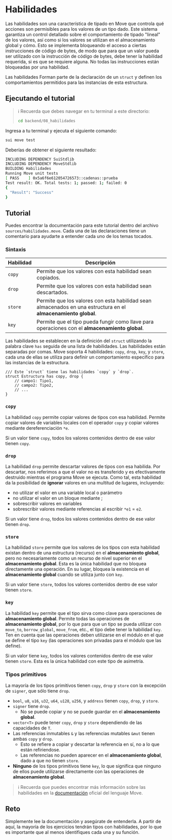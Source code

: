 # Habilidades

Las habilidades son una característica de tipado en Move que controla qué acciones son permisibles para los valores de un tipo dado. Este sistema garantiza un control detallado sobre el comportamiento de tipado "lineal" de los valores, así como si los valores se utilizan en el almacenamiento global y cómo. Esto se implementa bloqueando el acceso a ciertas instrucciones de código de bytes, de modo que para que un valor pueda ser utilizado con la instrucción de código de bytes, debe tener la habilidad requerida, si es que se requiere alguna. No todas las instrucciones están bloqueadas por una habilidad.

Las habilidades Forman parte de la declaración de un `struct` y definen los comportamientos permitidos para las instancias de esta estructura.

## Ejecutando el tutorial

> :information_source: Recuerda que debes navegar en tu terminal a este directorio:
>```sh
>cd backend/08_habilidades
>```

Ingresa a tu terminal y ejecuta el siguiente comando:

```sh
sui move test
```

Deberías de obtener el siguiente resultado:
```sh
INCLUDING DEPENDENCY SuiStdlib
INCLUDING DEPENDENCY MoveStdlib
BUILDING Habilidades
Running Move unit tests
[ PASS    ] 0x5a6f6e612054726573::cadenas::prueba
Test result: OK. Total tests: 1; passed: 1; failed: 0
{
  "Result": "Success"
}
```

## Tutorial

Puedes encontrar la documentación para este tutorial dentro del archivo `sources/habilidades.move`. Cada una de las declaraciones tiene un comentario para ayudarte a entender cada uno de los temas tocados.

### Sintaxis

|Habilidad|Descripción|
|---|---|
|`copy`|Permite que los valores con esta habilidad sean copiados.|
|`drop`|Permite que los valores con esta habilidad sean descartados.|
|`store`|Permite que los valores con esta habilidad sean almacenados en una estructura en el **almacenamiento global**.|
|`key`|Permite que el tipo pueda fungir como llave para operaciones con el **almacenamiento global**.|

Las habilidades se establecen en la definición del `struct` utilizando la palabra clave `has` seguida de una lista de habilidades. Las habilidades están separadas por comas. Move soporta 4 habilidades: `copy`, `drop`, `key`, y `store`, cada una de ellas se utiliza para definir un comportamiento específico para las instancias de la estructura.

```move
/// Este `struct` tiene las habilidades `copy` y `drop`.
struct Estructura has copy, drop {
    // campo1: Tipo1,
    // campo2: Tipo2,
    // ...
}
```

### `copy`

La habilidad `copy` permite copiar valores de tipos con esa habilidad. Permite copiar valores de variables locales con el operador `copy` y copiar valores mediante dereferenciación `*e`.

Si un valor tiene `copy`, todos los valores contenidos dentro de ese valor tienen `copy`.

### `drop`

La habilidad `drop` permite descartar valores de tipos con esa habilida. Por descartar, nos referimos a que el valor no es transferido y es efectivamente destruido mientras el programa Move se ejecuta. Como tal, esta habilidad da la posibilidad de **ignorar** valores en una multitud de lugares, incluyendo:
* no utilizar el valor en una variable local o parámetro
* no utilizar el valor en un bloque mediante ;
* sobrescribir valores en variables
* sobrescribir valores mediante referencias al escribir `*e1` = `e2`.

Si un valor tiene `drop`, todos los valores contenidos dentro de ese valor tienen `drop`.

### `store`

La habilidad `store` permite que los valores de los tipos con esta habilidad existan dentro de una estructura (recurso) en el **almacenamiento global**, pero no necesariamente como un recurso de nivel superior en el **almacenamiento global**. Esta es la única habilidad que no bloquea directamente una operación. En su lugar, bloquea la existencia en el **almacenamiento global** cuando se utiliza junto con `key`.

Si un valor tiene `store`, todos los valores contenidos dentro de ese valor tienen `store`.

### `key`

La habilidad `key` permite que el tipo sirva como clave para operaciones de **almacenamiento global**. Permite todas las operaciones de **almacenamiento global**, por lo que para que un tipo se pueda utilizar con `move_to`, `borrow_global`, `move_from`, etc., el tipo debe tener la habilidad `key`. Ten en cuenta que las operaciones deben utilizarse en el módulo en el que se define el tipo `key` (las operaciones son privadas para el módulo que las define).

Si un valor tiene `key`, todos los valores contenidos dentro de ese valor tienen `store`. Esta es la única habilidad con este tipo de asimetría.

### Tipos primitivos

La mayoría de los tipos primitivos tienen `copy`, `drop` y `store` con la excepción de `signer`, que sólo tiene `drop`.

* `bool`, `u8`, `u16`, `u32`, `u64`, `u128`, `u256`, y `address` tienen `copy`, `drop`, y `store`.
* `signer` tiene `drop`.
    * No se puede copiar y no se puede guardar en el **almacenamiento global**.
* `vector<T>` puede tener `copy`, `drop` y `store` dependiendo de las capacidades de `T`.
* Las referencias inmutables `&` y las referencias mutables `&mut` tienen ambas `copy` y `drop`.
    * Esto se refiere a copiar y descartar la referencia en sí, no a lo que están refiriendose.
    * Las referencias no pueden aparecer en el **almacenamiento global**, dado a que no tienen `store`.
* **Ninguno** de los tipos primitivos tiene `key`, lo que significa que ninguno de ellos puede utilizarse directamente con las operaciones de **almacenamiento global**.

> :information_source: Recuerda que puedes encontrar más información sobre las habilidades en la [documentación](https://move-language.github.io/move/abilities.html) oficial del lenguaje Move.

## Reto

Simplemente lee la documentación y asegúrate de entenderla. A partir de aquí, la mayoría de los ejercicios tendrán tipos con habilidades, por lo que es importante que al menos identifiques cada una y su función.